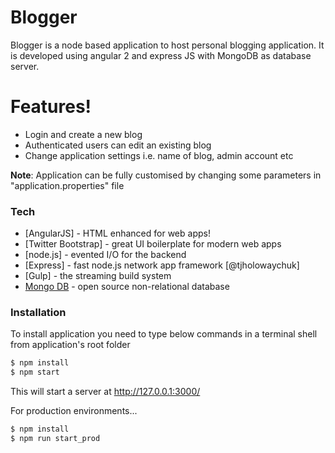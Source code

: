 # Blogger

Blogger is a node based application to host personal blogging application. It is developed using angular 2 and express JS with MongoDB as database server.

# Features!

  - Login and create a new blog
  - Authenticated users can edit an existing blog
  - Change application settings i.e. name of blog, admin account etc

**Note**: Application can be fully customised by changing some parameters in "application.properties" file

### Tech

* [AngularJS] - HTML enhanced for web apps!
* [Twitter Bootstrap] - great UI boilerplate for modern web apps
* [node.js] - evented I/O for the backend
* [Express] - fast node.js network app framework [@tjholowaychuk]
* [Gulp] - the streaming build system
* [Mongo DB](https://www.mongodb.com/) - open source non-relational database

### Installation

To install application you need to type below commands in a terminal shell from application's root folder

```sh
$ npm install
$ npm start
```
This will start a server at http://127.0.0.1:3000/

For production environments...

```sh
$ npm install
$ npm run start_prod
```
